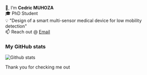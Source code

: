 👋, I’m <strong>Cedric MUHOZA</strong> <br>
🎓 PhD Student <br> 
💡 "Design of a smart multi-sensor medical device for low mobility detection"<br>
📫 Reach out @ <a href="mailto:cedricdiego0@gmail.com">Email</a>

<!---
mcedrdiego/mcedrdiego is a ✨ special ✨ repository because its `README.md` (this file) appears on your GitHub profile.
You can click the Preview link to take a look at your changes.
--->
### My GitHub stats
![Github stats](https://github-readme-stats.vercel.app/api?username=mcedrdiego&show_icons=true)

Thank you for checking me out
